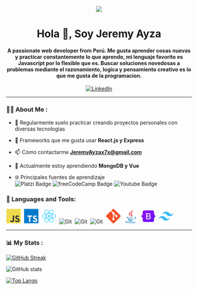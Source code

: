<div id="header" align="center">
		<img src="https://media.giphy.com/media/5Zesu5VPNGJlm/giphy.gif" width="200" />
		<h1 align="center">Hola 👋, Soy Jeremy Ayza</h1>
		<h4 align="center">A passionate web developer from Perú.
			Me gusta aprender cosas nuevas y practicar constantemente lo que aprendo, mi lenguaje favorito es Javascript por lo flexible que es.
			Buscar soluciones novedosas a problemas mediante el razonamiento, logica y pensamiento creativo es lo que me gusta de la programacion.
		</h4>
</div>


<div id="badges" align="center">
		<a href="https://www.linkedin.com/in/jeremyayzamatias/" target="_blank">
				<img src="https://img.shields.io/badge/LinkedIn-0077B5?style=for-the-badge&logo=linkedin&logoColor=white"
						alt="LinkedIn" />
		</a>
</div>

---

### 👨‍💻 About Me :

- 📝 Regularmente suelo practicar creando proyectos personales con diversas tecnologias

- 💬 Frameworks que me gusta usar **React.js y Express**

- 📫 Cómo contactarme **JeremyAyzax7x@gmail.com**

- 🌱 Actualmente estoy aprendiendo **MongoDB y Vue**

- 🌐 Principales fuentes de aprendizaje <br>
<img src="https://img.shields.io/badge/Platzi-98CA3F?style=for-the-badge&logo=platzi&logoColor=white" alt="Platzi Badge" /> <img src="https://img.shields.io/badge/freecodecamp-27273D?style=for-the-badge&logo=freecodecamp&logoColor=white" alt="freeCodeCamp Badge" /> <img src="https://img.shields.io/badge/YouTube-FF0000?style=for-the-badge&logo=youtube&logoColor=white" alt="Youtube Badge">


<div align="left">
		<h3>🔨 Languages and Tools:</h3>
		<div>
				<img src="https://github.com/devicons/devicon/blob/master/icons/javascript/javascript-original.svg" title="JavaScript" alt="JavaScript" width="40" height="40"/>&nbsp;
				<img src="https://github.com/devicons/devicon/blob/master/icons/typescript/typescript-original.svg" title="JavaScript" alt="JavaScript" width="40" height="40"/>&nbsp;
				<img src="https://github.com/devicons/devicon/blob/master/icons/react/react-original.svg" title="React" alt="React" width="40" height="40"/>&nbsp;
				<img src="https://static.airpair.com/img/software/node.js.icon.png" title="Git"alt="Git" width="40" height="40"/>&nbsp;
        <img src="https://assets.website-files.com/61ca3f775a79ec5f87fcf937/6202fcdee5ee8636a145a41b_1234.png" title="Git"alt="Git" width="40" height="40"/>&nbsp;
        <img src="https://bobcares.com/wp-content/uploads/2022/06/mysql.png" title="Git" alt="Git" width="40" height="40"/>&nbsp;
				<img src="https://github.com/devicons/devicon/blob/master/icons/git/git-original.svg" title="Git" alt="Git" width="40" height="40"/>&nbsp;
				<img src="https://github.com/devicons/devicon/blob/master/icons/java/java-original.svg" title="Git"alt="Git" width="40" height="40"/>&nbsp;
				<img src="https://github.com/devicons/devicon/blob/master/icons/bootstrap/bootstrap-original.svg" title="Bootstrap" alt="Bootstrap" width="40" height="40"/>&nbsp;
        <img src="https://github.com/devicons/devicon/blob/master/icons/tailwindcss/tailwindcss-plain.svg" title="HTML5" alt="HTML" width="40" height="40"/>&nbsp;
			</div>
</div>

---

### 📊 My Stats :

  [![GitHub Streak](http://github-readme-streak-stats.herokuapp.com?user=JeremyAyza&theme=chartreuse-dark&date_format=j%2Fn%5B%2FY%5D&sideNums=FFFFFF&sideLabels=40A6FF&ring=FF0000&fire=FF0000&dates=12DD70)](https://git.io/streak-stats)&nbsp;

  ![GitHub stats](https://github-readme-stats.vercel.app/api?username=JeremyAyza&show_icons=true&bg_color=000&text_color=40A6FFFF&icon_color=12DD70FF&title_color=12DD70FF)


  [![Top Langs](https://github-readme-stats.vercel.app/api/top-langs/?username=YouDevs&bg_color=000&text_color=12DD70FF&title_color=40A6FFFF)](https://github.com/anuraghazra/github-readme-stats)


